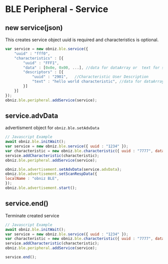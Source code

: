 # BLE Peripheral - Service

## new service(json)

This creates service object
uuid is required and characteristics is optional.

```Javascript
var service = new obniz.ble.service({
    "uuid" : "fff0",
    "characteristics" : [{
        "uuid" : "FFF1",
        "data" : [0x0e, 0x00, ...], //data for dataArray or  text for string
        "descriptors" : [{
            "uuid" : "2901",   //Characteristic User Description
            "text" : "hello world characteristic", //data for dataArray or  text for string
        }]
    }]
});
obniz.ble.peripheral.addService(service); 
```

## service.advData

advertisment object for `obniz.ble.setAdvData`

```javascript
// Javascript Example
await obniz.ble.initWait();
var service = new obniz.ble.service({ uuid : "1234" });
var characteristic = new obniz.ble.characteristic({ uuid : "7777", data: [1, 2, 3]});
service.addCharacteristic(characteristic);
obniz.ble.peripheral.addService(service);

obniz.ble.advertisement.setAdvData(service.advData);
obniz.ble.advertisement.setScanRespData({
localName : "obniz BLE",
});
obniz.ble.advertisement.start();
```

## service.end()

Terminate created service

```javascript
// Javascript Example
await obniz.ble.initWait();
var service = new obniz.ble.service({ uuid : "1234" });
var characteristic = new obniz.ble.characteristic({ uuid : "7777", data: [1, 2, 3]});
service.addCharacteristic(characteristic);
obniz.ble.peripheral.addService(service);

service.end();
```


